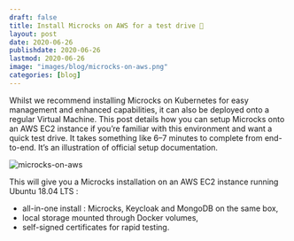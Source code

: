```yaml
---
draft: false
title: Install Microcks on AWS for a test drive 🧪
layout: post
date: 2020-06-26
publishdate: 2020-06-26
lastmod: 2020-06-26
image: "images/blog/microcks-on-aws.png"
categories: [blog]
---
```


Whilst we recommend installing Microcks on Kubernetes for easy management and enhanced capabilities, it can also be deployed onto a regular Virtual Machine. This post details how you can setup Microcks onto an AWS EC2 instance if you’re familiar with this environment and want a quick test drive. It takes something like 6–7 minutes to complete from end-to-end. It’s an illustration of official setup documentation.

![microcks-on-aws](/images/blog/microcks-on-aws.png)

This will give you a Microcks installation on an AWS EC2 instance running Ubuntu 18.04 LTS :
* all-in-one install : Microcks, Keycloak and MongoDB on the same box,
* local storage mounted through Docker volumes,
* self-signed certificates for rapid testing.